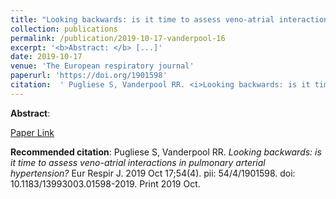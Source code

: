 ```yaml
--- 
title: "Looking backwards: is it time to assess veno-atrial interactions in pulmonary arterial hypertension?" 
collection: publications 
permalink: /publication/2019-10-17-vanderpool-16 
excerpt: '<b>Abstract: </b> [...]' 
date: 2019-10-17 
venue: 'The European respiratory journal' 
paperurl: 'https://doi.org/1901598' 
citation:  ' Pugliese S, Vanderpool RR. <i>Looking backwards: is it time to assess veno-atrial interactions in pulmonary arterial hypertension?</i> Eur Respir J. 2019 Oct 17;54(4). pii: 54/4/1901598. doi: 10.1183/13993003.01598-2019. Print 2019 Oct.' 
--- 
```

<b>Abstract</b>:    
 
[Paper Link](https://doi.org/1901598) 
 
<b>Recommended citation</b>:  Pugliese S, Vanderpool RR. <i>Looking backwards: is it time to assess veno-atrial interactions in pulmonary arterial hypertension?</i> Eur Respir J. 2019 Oct 17;54(4). pii: 54/4/1901598. doi: 10.1183/13993003.01598-2019. Print 2019 Oct. 
